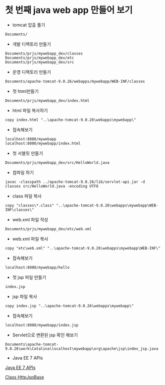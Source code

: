 # 첫 번째 java web app 만들어 보기
- tomcat 압출 풀기
```
Documents/
```

- 개발 디렉토리 만들기
```
Documents/prjs/mywebapp_dev/classes
Documents/prjs/mywebapp_dev/etc
Documents/prjs/mywebapp_dev/src
```

- 운영 디렉토리 만들기
```
Documents/apache-tomcat-9.0.26/webapps/mywebapp/WEB-INF/classes
```

- 첫 html만들기
```
Documents/prjs/mywebapp_dev/index.html
```

- html 파일 복사하기
```
copy index.html "..\apache-tomcat-9.0.26\webapps\mywebapp\"
```
- 접속해보기
```
localhost:8080/mywebapp
localhost:8080/mywebapp/index.html
```

- 첫 서블릿 만들기
```
Documents/prjs/mywebapp_dev/src/HelloWorld.java
```

- 컴파일 하기
```
javac -classpath ../apache-tomcat-9.0.26/lib/servlet-api.jar -d classes src/HelloWorld.java -encoding UTF8
```

- class 파일 복사
```
copy "classes\*.class" "..\apache-tomcat-9.0.26\webapps\mywebapp\WEB-INF\classes\"
```

- web.xml 파일 작성
```
Documents/prjs/mywebapp_dev/etc/web.xml
```

- web.xml 파일 복사
```
copy "etc\web.xml" "..\apache-tomcat-9.0.26\webapps\mywebapp\WEB-INF\"
```

- 접속해보기
```
localhost:8080/mywebapp/hello
```

- 첫 jsp 파일 만들기
```
index.jsp
```

- jsp 파일 복사
```
copy index.jsp "..\apache-tomcat-9.0.26\webapps\mywebapp\"
```

- 접속해보기
```
localhost:8080/mywebapp/index.jsp
```

- Servlet으로 변환된 jsp 확인 해보기
```
Documents\apache-tomcat-9.0.26\work\Catalina\localhost\mywebapp\org\apache\jsp\index_jsp.java
```

- Java EE 7 APIs

[Java EE 7 APIs](https://docs.oracle.com/javaee/7/api/toc.htm)

[Class HttpJspBase](https://tomcat.apache.org/tomcat-4.0-doc/jasper/docs/api/org/apache/jasper/runtime/HttpJspBase.html)